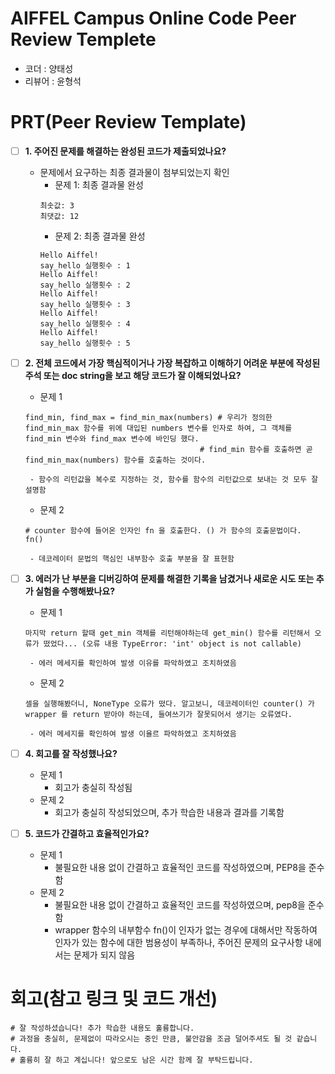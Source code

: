 # AIFFEL Campus Online Code Peer Review Templete
- 코더 : 양태성
- 리뷰어 : 윤형석


# PRT(Peer Review Template)
- [ ]  **1. 주어진 문제를 해결하는 완성된 코드가 제출되었나요?**
    - 문제에서 요구하는 최종 결과물이 첨부되었는지 확인
        - 문제 1: 최종 결과물 완성
        ```
        최솟값: 3
        최댓값: 12
        ```
        - 문제 2: 최종 결과물 완성
        ```
        Hello Aiffel!
        say_hello 실행횟수 : 1
        Hello Aiffel!
        say_hello 실행횟수 : 2
        Hello Aiffel!
        say_hello 실행횟수 : 3
        Hello Aiffel!
        say_hello 실행횟수 : 4
        Hello Aiffel!
        say_hello 실행횟수 : 5
        ```
            
    
- [ ]  **2. 전체 코드에서 가장 핵심적이거나 가장 복잡하고 이해하기 어려운 부분에 작성된 
주석 또는 doc string을 보고 해당 코드가 잘 이해되었나요?**
    - 문제 1
    ```
    find_min, find_max = find_min_max(numbers) # 우리가 정의한 find_min_max 함수를 위에 대입된 numbers 변수를 인자로 하여, 그 객체를 find_min 변수와 find_max 변수에 바인딩 했다.
                                           # find_min 함수를 호출하면 곧 find_min_max(numbers) 함수를 호출하는 것이다.
    ```
        - 함수의 리턴값을 복수로 지정하는 것, 함수를 함수의 리턴값으로 보내는 것 모두 잘 설명함
    
    - 문제 2
    ```
    # counter 함수에 들어온 인자인 fn 을 호출한다. () 가 함수의 호출문법이다.
    fn()
    ```
        - 데코레이터 문법의 핵심인 내부함수 호출 부분을 잘 표현함
        
- [ ]  **3. 에러가 난 부분을 디버깅하여 문제를 해결한 기록을 남겼거나
새로운 시도 또는 추가 실험을 수행해봤나요?**
    - 문제 1
    ```
    마지막 return 할때 get_min 객체를 리턴해야하는데 get_min() 함수를 리턴해서 오류가 떴었다... (오류 내용 TypeError: 'int' object is not callable)
    ```
        - 에러 메세지를 확인하여 발생 이유를 파악하였고 조치하였음

    - 문제 2
    ```
    셀을 실행해봤더니, NoneType 오류가 떴다. 알고보니, 데코레이터인 counter() 가 wrapper 를 return 받아야 하는데, 들여쓰기가 잘못되어서 생기는 오류였다.
    ```
        - 에러 메세지를 확인하여 발생 이율르 파악하였고 조치하였음
        
- [ ]  **4. 회고를 잘 작성했나요?**
    - 문제 1
        - 회고가 충실히 작성됨
    - 문제 2
        - 회고가 충실히 작성되었으며, 추가 학습한 내용과 결과를 기록함
        
- [ ]  **5. 코드가 간결하고 효율적인가요?**
    - 문제 1
        - 불필요한 내용 없이 간결하고 효율적인 코드를 작성하였으며, PEP8을 준수함
    - 문제 2
        - 불필요한 내용 없이 간결하고 효율적인 코드를 작성하였으며, pep8을 준수함
        - wrapper 함수의 내부함수 fn()이 인자가 없는 경우에 대해서만 작동하여 인자가 있는 함수에 대한 범용성이 부족하나, 주어진 문제의 요구사항 내에서는 문제가 되지 않음


# 회고(참고 링크 및 코드 개선)
```
# 잘 작성하셨습니다! 추가 학습한 내용도 훌륭합니다.
# 과정을 충실히, 문제없이 따라오시는 중인 만큼, 불안감을 조금 덜어주셔도 될 것 같습니다.
# 훌륭히 잘 하고 계십니다! 앞으로도 남은 시간 함께 잘 부탁드립니다.
```
